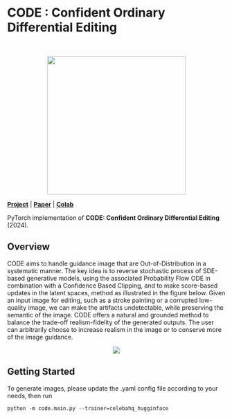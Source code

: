 # CODE : Confident Ordinary Differential Editing
<br>

<p align="center">
<img src="[https://github.com/anonymous-author-12345/CODE/docs/images/Code_2.png](https://github.com/anonymous-author-12345/CODE/blob/main/docs/images/Code_2.png)" width="320"/>
</p>

[**Project**](https://anonymous-author-12345.github.io/CODE/) | [**Paper**]() | [**Colab**]()

PyTorch implementation of **CODE: Confident Ordinary Differential Editing** (2024).

## Overview
CODE aims to handle guidance image that are Out-of-Distribution in a systematic manner. The key idea is to reverse stochastic process of SDE-based generative models, using the associated Probability Flow ODE in combination with a Confidence Based Clipping, and to make score-based updates in the latent spaces, method as illustrated in the figure below. Given an input image for editing, such as a stroke painting or a corrupted low-quality image, we can make the artifacts undetectable, while preserving the semantic of the image. CODE offers a natural and grounded method to balance the trade-off realism-fidelity of the generated outputs. The user can arbitrarily choose to increase realism in the image or to conserve more of the image guidance. 

<p align="center">
<img src="https://github.com/" />
</p>


## Getting Started


To generate images, please update the .yaml config file according to your needs, then run

```
python -m code.main.py --trainer=celebahq_hugginface
```
